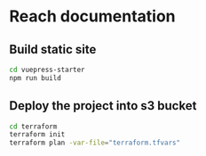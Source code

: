 # Reach documentation

## Build static site

```sh
cd vuepress-starter
npm run build
```

## Deploy the project into s3 bucket


``` sh
cd terraform
terraform init
terraform plan -var-file="terraform.tfvars"
```
